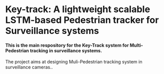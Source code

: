 # Key-track: A lightweight scalable LSTM-based Pedestrian tracker for Surveillance systems
#### This is the main respository for the Key-Track system for Multi-Pedestrian tracking in surveillance systems.

The project aims at designing Muli-Pedestrian tracking system in surveillance cameras..
